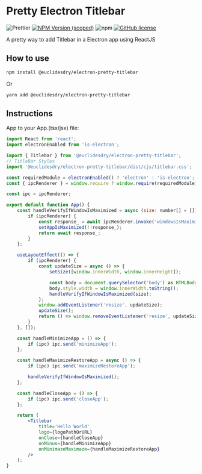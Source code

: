 # Pretty Electron Titlebar

![Prettier](https://img.shields.io/badge/code_style-prettier-ff69b4.svg?style=for-the-badge&logo=appveyor)
[![NPM Version (scoped)](https://img.shields.io/npm/v/@euclidesdry/electron-pretty-titlebar?style=for-the-badge&logo=appveyor)](https://www.npmjs.com/package/@euclidesdry/electron-pretty-titlebar)
![npm](https://img.shields.io/npm/dm/@euclidesdry/electron-pretty-titlebar?style=for-the-badge)
[![GitHub license](https://img.shields.io/github/license/euclidesdry/electron-pretty-titlebar?style=for-the-badge)](https://github.com/euclidesdry/electron-pretty-titlebar/blob/main/LICENSE)

A pretty way to add Titlebar in a Electron app using ReactJS

## How to use

```bash
npm install @euclidesdry/electron-pretty-titlebar
```

Or

```bash
yarn add @euclidesdry/electron-pretty-titlebar
```

## Instructions

App to your App.(tsx/jsx) file:

```jsx
import React from 'react';
import electronEnabled from 'is-electron';

import { Titlebar } from '@euclidesdry/electron-pretty-titlebar';
// TitleBar Styles
import '@euclidesdry/electron-pretty-titlebar/dist/cjs/titlebar.css';

const requiredModule = electronEnabled() ? 'electron' : 'is-electron';
const { ipcRenderer } = window.require ? window.require(requiredModule) : false;

const ipc = ipcRenderer;

export default function App() {
	const handleVerifyIfWindowIsMaximized = async (size: number[] = []) => {
        if (ipcRenderer) {
            const response_ = await ipcRenderer.invoke('windowsIsMaximized');
            setAppIsMaximized(!!response_);
            return await response_;
        }
    };

    useLayoutEffect(() => {
        if (ipcRenderer) {
            const updateSize = async () => {
                setSize([window.innerWidth, window.innerHeight]);

                const body = document.querySelector('body') as HTMLBodyElement;
                body.style.width = window.innerWidth.toString();
                handleVerifyIfWindowIsMaximized(size);
            };
            window.addEventListener('resize', updateSize);
            updateSize();
            return () => window.removeEventListener('resize', updateSize);
        }
    }, []);

	const handleMinimizeApp = () => {
		if (ipc) ipc.send('minimizeApp');
	};

	const handleMaximizeRestoreApp = async () => {
		if (ipc) ipc.send('maximizeRestoreApp');

		handleVerifyIfWindowIsMaximized();
	};

	const handleCloseApp = () => {
		if (ipc) ipc.send('closeApp');
	};

	return (
		<Titlebar
			title='Hello World'
			logo={logoPathOrURL}
			onClose={handleCloseApp}
			onMinus={handleMinimizeApp}
			onMinimazeMaximaze={handleMaximizeRestoreApp}
		/>
	);
}
```
